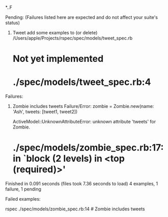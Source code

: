 *..F

Pending: (Failures listed here are expected and do not affect your suite's status)

  1) Tweet add some examples to (or delete) /Users/apple/Projects/rspec/spec/models/tweet_spec.rb
     # Not yet implemented
     # ./spec/models/tweet_spec.rb:4

Failures:

  1) Zombie includes tweets
     Failure/Error: zombie = Zombie.new(name: 'Ash', tweets: [tweet1, tweet2])

     ActiveModel::UnknownAttributeError:
       unknown attribute 'tweets' for Zombie.
     # ./spec/models/zombie_spec.rb:17:in `block (2 levels) in <top (required)>'

Finished in 0.091 seconds (files took 7.36 seconds to load)
4 examples, 1 failure, 1 pending

Failed examples:

rspec ./spec/models/zombie_spec.rb:14 # Zombie includes tweets

